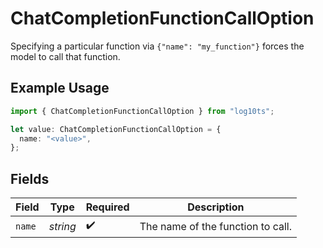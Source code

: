 # ChatCompletionFunctionCallOption

Specifying a particular function via `{"name": "my_function"}` forces the model to call that function.


## Example Usage

```typescript
import { ChatCompletionFunctionCallOption } from "log10ts";

let value: ChatCompletionFunctionCallOption = {
  name: "<value>",
};
```

## Fields

| Field                             | Type                              | Required                          | Description                       |
| --------------------------------- | --------------------------------- | --------------------------------- | --------------------------------- |
| `name`                            | *string*                          | :heavy_check_mark:                | The name of the function to call. |